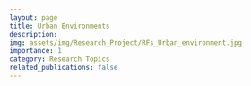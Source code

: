 ```yaml
---
layout: page
title: Urban Environments
description: 
img: assets/img/Research_Project/RFs_Urban_environment.jpg
importance: 1
category: Research Topics
related_publications: false
---
```




